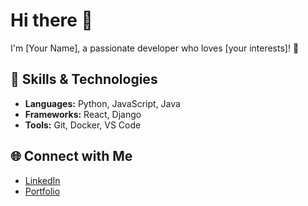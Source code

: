 # Hi there 👋
I'm [Your Name], a passionate developer who loves [your interests]! 🌟

## 🚀 Skills & Technologies
- **Languages:** Python, JavaScript, Java
- **Frameworks:** React, Django
- **Tools:** Git, Docker, VS Code

## 🌐 Connect with Me
- [LinkedIn](https://linkedin.com/in/yourname)
- [Portfolio](https://yourportfolio.com)
